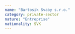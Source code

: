 ```yaml
---
name: "Bartosik Svaby s.r.o."
category: private-sector
nature: "Entreprise"
nationality: SVK
---
```

